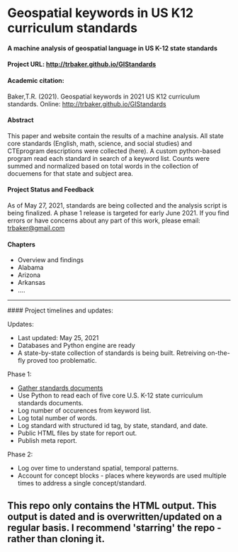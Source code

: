 # Geospatial keywords in US K12 curriculum standards
#### A machine analysis of geospatial language in US K-12 state standards
#### Project URL: http://trbaker.github.io/GIStandards

#### Academic citation:
Baker,T.R. (2021). Geospatial keywords in 2021 US K12 curriculum standards. Online: http://trbaker.github.io/GIStandards 

#### Abstract
This paper and website contain the results of a machine analysis.  All state core standards (English, math, science, and social studies) and CTEprogram descriptions were collected (here).  A custom python-based program read each standard in search of a keyword list.  Counts were summed and normalized based on total words in the collection of docuemens for that state and subject area.

#### Project Status and Feedback
As of May 27, 2021, standards are being collected and the analysis script is being finalized.  A phase 1 release is targeted for early June 2021. If you find errors or have concerns about any part of this work, please email: trbaker@gmail.com

#### Chapters
- Overview and findings
- Alabama
- Arizona
- Arkansas
- ....


<hr>
#### Project timelines and updates:

Updates:

- Last updated: May 25, 2021
- Databases and Python engine are ready
- A state-by-state collection of standards is being built. Retreiving on-the-fly proved too problematic.   

 Phase 1:

- <a target="new" href="https://www.dropbox.com/sh/deaf3jrb48a6amf/AAA56gcQ_P1D6msnaNR5PeY9a?dl=0">Gather standards documents</a>
- Use Python to read each of five core U.S. K-12 state curriculum standards documents.
- Log number of occurences from keyword list. 
- Log total number of words.
- Log standard with structured id tag, by state, standard, and date.
- Public HTML files by state for report out.
- Publish meta report.


Phase 2:
- Log over time to understand spatial, temporal patterns.
- Account for concept blocks - places where keywords are used multiple times to address a single concept/standard.


## This repo only contains the HTML output.  This output is dated and is overwritten/updated on a regular basis.  I recommend 'starring' the repo - rather than cloning it.

